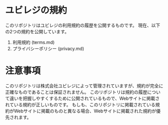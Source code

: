 # ユビレジの規約

このリポジトリはユビレジの利用規約の履歴を公開するものです。
現在、以下の2つの規約を公開しています。

1. 利用規約 (terms.md)
2. プライバシーポリシー (privacy.md)

# 注意事項

このリポジトリは株式会社ユビレジによって管理されていますが、規約が完全に正確なものであることは保証されません。
このリポジトリは規約の履歴について違いを把握しやすくするために公開されているもので、Webサイトに掲載されている規約が正しいものです。
もしも、このリポジトリに掲載されている規約がWebサイトに掲載のものと異なる場合、Webサイトに掲載された規約が優先されます。
